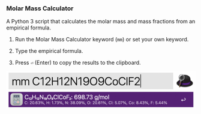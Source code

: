 ### Molar Mass Calculator
A Python 3 script that calculates the molar mass and mass fractions from an empirical formula.    

1. Run the Molar Mass Calculator keyword (`mm`) or set your own keyword.

2. Type the empirical formula.

3. Press `⏎` (Enter) to copy the results to the clipboard.

![Molar Mass Calculator](show1.png)

